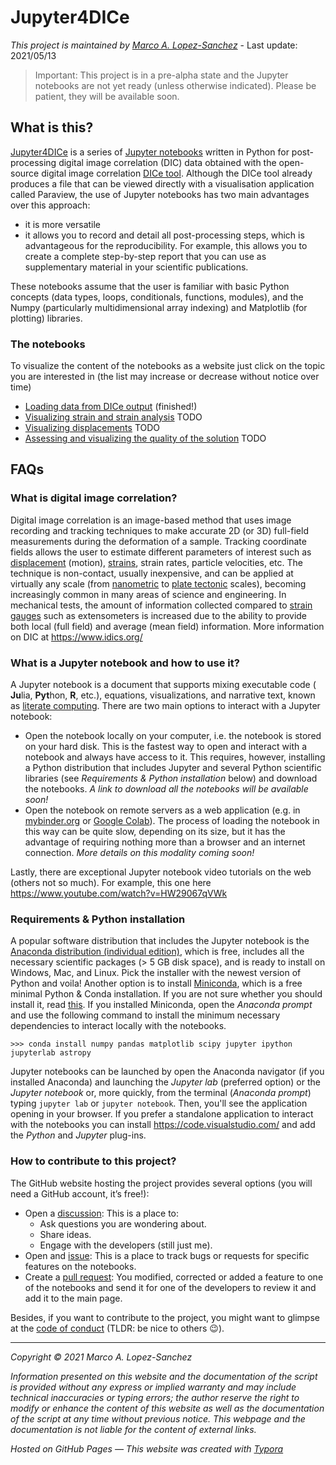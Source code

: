 # Jupyter4DICe
_This project is maintained by [Marco A. Lopez-Sanchez](https://marcoalopez.github.io/)_ - Last update: 2021/05/13

> Important: This project is in a pre-alpha state and the Jupyter notebooks are not yet ready (unless otherwise indicated). Please be patient, they will be available soon.

## What is this?

[Jupyter4DICe](https://github.com/marcoalopez/Jupyter4DICe) is a series of [Jupyter notebooks](https://jupyter.org/) written in Python for post-processing digital image correlation (DIC) data obtained with the open-source digital image correlation [DICe tool](https://github.com/dicengine/dice). Although the DICe tool already produces a file that can be viewed directly with a visualisation application called Paraview, the use of Jupyter notebooks has two main advantages over this approach:

- it is more versatile
- it allows you to record and detail all post-processing steps, which is advantageous for the reproducibility. For example, this allows you to create a complete step-by-step report that you can use as supplementary material in your scientific publications.

These notebooks assume that the user is familiar with basic Python concepts (data types, loops, conditionals, functions, modules), and the Numpy (particularly multidimensional array indexing) and Matplotlib (for plotting) libraries.

### The notebooks

To visualize the content of the notebooks as a website just click on the topic you are interested in (the list may increase or decrease without notice over time)

- [Loading data from DICe output](https://nbviewer.jupyter.org/github/marcoalopez/Jupyter4DICe/blob/main/notebooks/LoadingDICe_data.ipynb) (finished!)
- [Visualizing strain and strain analysis]() TODO
- [Visualizing displacements](https://nbviewer.jupyter.org/github/marcoalopez/Jupyter4DICe/blob/main/notebooks/displacements.ipynb?flush_cache=true) TODO
- [Assessing and visualizing the quality of the solution](https://nbviewer.jupyter.org/github/marcoalopez/Jupyter4DICe/blob/main/notebooks/assesing_quality.ipynb?flush_cache=true) TODO

## FAQs

### What is digital image correlation?

Digital image correlation is an image-based method that uses image recording and tracking techniques to make accurate 2D (or 3D) full-field measurements during the deformation of a sample. Tracking coordinate fields allows the user to estimate different parameters of interest such as [displacement](https://en.wikipedia.org/wiki/Displacement_field_(mechanics)) (motion), [strains](https://en.wikipedia.org/wiki/Strain_(materials_science)), strain rates, particle velocities, etc. The technique is non-contact, usually inexpensive, and can be applied at virtually any scale (from [nanometric](https://doi.org/10.1016/j.actamat.2020.05.029) to [plate tectonic](https://doi.org/10.1007/s11340-014-9893-z) scales), becoming increasingly common in many areas of science and engineering. In mechanical tests, the amount of information collected compared to [strain gauges](https://en.wikipedia.org/wiki/Strain_gage) such as extensometers is increased due to the ability to provide both local (full field) and average (mean field) information. More information on DIC at https://www.idics.org/

### What is a Jupyter notebook and how to use it?

A Jupyter notebook is a document that supports mixing executable code ( **Ju**lia, **Pyt**hon, **R**, etc.), equations, visualizations, and narrative text, known as [literate computing](https://osf.io/h9gsd/). There are two main options to interact with a Jupyter notebook:

- Open the notebook locally on your computer, i.e. the notebook is stored on your hard disk. This is the fastest way to open and interact with a notebook and always have access to it. This requires, however, installing a Python distribution that includes Jupyter and several Python scientific libraries (see _Requirements & Python installation_ below) and download the notebooks. _A link to download all the notebooks will be available soon!_
- Open the notebook on remote servers as a web application (e.g. in [mybinder.org](https://mybinder.org/) or [Google Colab](https://colab.research.google.com/)). The process of loading the notebook in this way can be quite slow, depending on its size, but it has the advantage of requiring nothing more than a browser and an internet connection. _More details on this modality coming soon!_

Lastly, there are exceptional Jupyter notebook video tutorials on the web (others not so much). For example, this one here https://www.youtube.com/watch?v=HW29067qVWk

### Requirements & Python installation

A popular software distribution that includes the Jupyter notebook is the [Anaconda distribution (individual edition)](https://www.anaconda.com/products/individual), which is free, includes all the necessary scientific packages (> 5 GB disk space), and is ready to install on Windows, Mac, and Linux. Pick the installer with the newest version of Python and voila! Another option is to install [Miniconda](https://docs.conda.io/en/latest/miniconda.html), which is a free minimal Python & Conda installation. If you are not sure whether you should install it, read [this](https://docs.conda.io/projects/conda/en/latest/user-guide/install/download.html#anaconda-or-miniconda). If you installed Miniconda, open the _Anaconda prompt_ and use the following command to install the minimum necessary dependencies to interact locally with the notebooks.

```shell
>>> conda install numpy pandas matplotlib scipy jupyter ipython jupyterlab astropy 
```

Jupyter notebooks can be launched by open the Anaconda navigator (if you installed Anaconda) and launching the _Jupyter lab_ (preferred option) or the _Jupyter notebook_ or, more quickly, from the terminal (_Anaconda prompt_) typing ``jupyter lab`` or  ``jupyter notebook``. Then, you'll see the application opening in your browser. If you prefer a standalone application to interact with the notebooks you can install https://code.visualstudio.com/ and add the *Python* and *Jupyter* plug-ins.

### How to contribute to this project?

The GitHub website hosting the project provides several options (you will need a GitHub account, it’s free!):

- Open a [discussion](https://github.com/marcoalopez/Jupyter4DICe/discussions): This is a place to:
  - Ask questions you are wondering about.
  - Share ideas.
  - Engage with the developers (still just me).
- Open and [issue](https://github.com/marcoalopez/Jupyter4DICe/issues): This is a place to track bugs or requests for specific features on the notebooks.
- Create a [pull request](https://github.com/marcoalopez/Jupyter4DICe/pulls): You modified, corrected or added a feature to one of the notebooks and send it for one of the developers to review it and add it to the main page.

Besides, if you want to contribute to the project, you might want to glimpse at the [code of conduct](https://github.com/marcoalopez/Jupyter4DICe/blob/main/CODE_OF_CONDUCT.md) (TLDR: be nice to others 😉).



---

*Copyright © 2021 Marco A. Lopez-Sanchez*  

*Information presented on this website and the documentation of the script is provided without any express or implied warranty and may include technical inaccuracies or typing errors; the author reserve the right to modify or enhance the content of this website as well as the documentation of the script at any time without previous notice. This webpage and the documentation is not liable for the content of external links.*  

*Hosted on GitHub Pages — This website was created with [Typora](https://typora.io/)*

